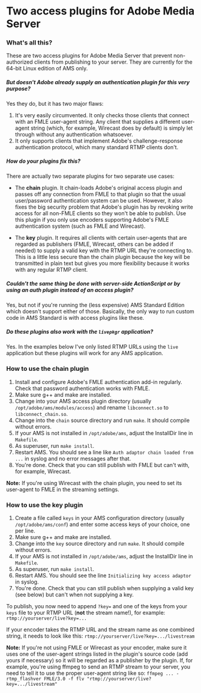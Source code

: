 # Two access plugins for Adobe Media Server

### What's all this?
These are two access plugins for Adobe Media Server that prevent non-authorized clients from publishing to your server. They are currently for the 64-bit Linux edition of AMS only.

##### But doesn't Adobe already supply an authentication plugin for this very purpose?
Yes they do, but it has two major flaws:
1. It's very easily circumvented. It only checks those clients that connect with an FMLE user-agent string. Any client that supplies a different user-agent string (which, for example, Wirecast does by default) is simply let through without any authentication whatsoever.
2. It only supports clients that implement Adobe's challenge-response authentication protocol, which many standard RTMP clients don't.

##### How do your plugins fix this?
There are actually two separate plugins for two separate use cases:
* The **chain** plugin. It chain-loads Adobe's original access plugin and passes off any connection from FMLE to that plugin so that the usual user/password authentication system can be used. However, it also fixes the big security problem that Adobe's plugin has by revoking write access for all non-FMLE clients so they won't be able to publish. Use this plugin if you only use encoders supporting Adobe's FMLE authentication system (such as FMLE and Wirecast).

* The **key** plugin. It requires all clients with certain user-agents that are regarded as publishers (FMLE, Wirecast, others can be added if needed) to supply a valid key with the RTMP URL they're connecting to. This is a little less secure than the chain plugin because the key will be transmitted in plain text but gives you more flexibility because it works with any regular RTMP client.

##### Couldn't the same thing be done with server-side ActionScript or by using an auth plugin instead of an access plugin?
Yes, but not if you're running the (less expensive) AMS Standard Edition which doesn't support either of those. Basically, the only way to run custom code in AMS Standard is with access plugins like these.

##### Do these plugins also work with the `livepkgr` application?
Yes. In the examples below I've only listed RTMP URLs using the `live` application but these plugins will work for any AMS application.

### How to use the chain plugin

1. Install and configure Adobe's FMLE authentication add-in regularly. Check that password authentication works with FMLE.
2. Make sure g++ and make are installed.
3. Change into your AMS access plugin directory (usually `/opt/adobe/ams/modules/access`) and rename `libconnect.so` to `libconnect_chain.so`.
4. Change into the `chain` source directory and run `make`. It should compile without errors.
5. If your AMS is not installed in `/opt/adobe/ams`, adjust the InstallDir line in `Makefile`.
6. As superuser, run `make install`.
7. Restart AMS. You should see a line like `Auth adaptor chain loaded from ...` in syslog and no error messages after that.
8. You're done. Check that you can still publish with FMLE but can't with, for example, Wirecast.

**Note:** If you're using Wirecast with the chain plugin, you need to set its user-agent to FMLE in the streaming settings.

### How to use the key plugin

1. Create a file called `keys` in your AMS configuration directory (usually `/opt/adobe/ams/conf`) and enter some access keys of your choice, one per line.
2. Make sure g++ and make are installed.
3. Change into the `key` source directory and run `make`. It should compile without errors.
4. If your AMS is not installed in `/opt/adobe/ams`, adjust the InstallDir line in `Makefile`.
5. As superuser, run `make install`.
6. Restart AMS. You should see the line `Initializing key access adaptor` in syslog.
7. You're done. Check that you can still publish when supplying a valid key (see below) but can't when not supplying a key.

To publish, you now need to append `?key=` and one of the keys from your `keys` file to your RTMP URL (**not** the stream name!), for example: `rtmp://yourserver/live?key=...`

If your encoder takes the RTMP URL and the stream name as one combined string, it needs to look like this: `rtmp://yourserver/live?key=.../livestream`

**Note:** If you're not using FMLE or Wirecast as your encoder, make sure it uses one of the user-agent strings listed in the plugin's source code (add yours if necessary) so it will be regarded as a publisher by the plugin. If, for example, you're using ffmpeg to send an RTMP stream to your server, you need to tell it to use the proper user-agent string like so: `ffmpeg ... -rtmp_flashver FMLE/3.0 -f flv "rtmp://yourserver/live?key=.../livestream"`
